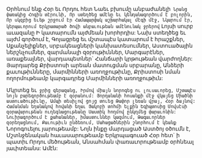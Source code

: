 
Օրհնում ենք Հօր եւ Որդու հետ
Նաեւ բխումը անբաժանելի`
Նրանց փառակից Հոգին տէրունի,
Որ ստեղծեց ամէնը եւ կենդանագործում է
բոլորին,
Որ սկզբից եւեթ շրջում էր
Համապարփակ աշխարհակալ մէգի մէջ,
Նկարում էր, կերպաւորում
Երկրատարած ծովի անբաւութեան ամէնունակ
ջրերով`
Լոյսի սուրբ աւազանը
Ի կատարումն այժմեան խորհրդիս:
Նախ ստեղծեց եւ այժմ գործում է,
Գոյացրեց եւ մշտապէս կատարում է հրաշքներ,
Սքանչելիքներ, սրբակեացների
կանխատեսումներ,
Աստուածային ներշնչումներ, զարմանալի
զօրութիւններ,
Մարգարէներ, առաքեալներ, վարդապետներ`
Հանճարի կրթութեան վարժողներ:
Յարդարեց Քրիստոսի արեան մատուցման
սրբարանը,
Անձերի քաւութիւնները, մարմինների
առողջութիւնը,
Քրիստոսի նման ողորմութեամբ կարգադրեց
Մարմինների առողջութիւն:


Մկրտեց եւ` ջրից գերազանց,
Իրմով միայն նորոգեց ու լուսաւորեց,
Մշտապէս նոյն բարեգործութեամբ է զօրանում:
Յորդանանի հոսանքի մէջ վկայեց
Միածնի աստուածութիւնը,
Ամպի տեսիլով ցոյց տուեց
Թափոր լեռան վրայ, Հօր ձայնով:
Համանման եղանակով հովանի եղաւ
Յակոբի տոհմի ելքին Եգիպտոսից
Մովսէսի զօրավարութեան ուղեգնացութեանը
Սաստիկ հողմով ընկղմեց փարաւոնին:
Նուիրագործում է քահանաներ, իմաստուններ
կազմում,
Թագաւորներ զօրեղացնում,
Քաւութիւն ընձեռում,
Մահացածներին շնորհում է կեանք`
Նորոգուելու յարութեամբ:
Նոյն ինքը մարդացած Աստծոյ օծումն է,
Մշտնջենական հաւասարութեամբ
Երկրպագուած Հօր հետ` ի պատիւ Որդու
մեծութեան,
Անսահման փառաւորութեամբ օրհնեալ
յաւիտեանս:
Ամէն:
